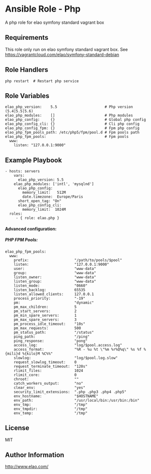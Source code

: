 Ansible Role - Php
==================

A php role for elao symfony standard vagrant box


Requirements
------------

This role only run on elao symfony standard vagrant box. See https://vagrantcloud.com/elao/symfony-standard-debian


Role Handlers
-------------

    php restart  # Restart php service

Role Variables
--------------

    elao_php_version:    5.5                      # Php version (5.4|5.5|5.6)
    elao_php_modules:    []                       # Php modules
    elao_php_config:     {}                       # Global php config
    elao_php_config_cli: {}                       # Cli php config
    elao_php_config_fpm: {}                       # Fpm php config
    elao_php_fpm_pools_path: /etc/php5/fpm/pool.d # Fpm pools path
    elao_php_fpm_pools:                           # Fpm pools
      www: 
        listen: "127.0.0.1:9000"    


Example Playbook
----------------

    - hosts: servers
	    vars:
	      elao_php_version: 5.5
        elao_php_modules: ['intl', 'mysqlnd']
	      elao_php_config:
	        memory_limit:   512M
	        date.timezone:  Europe/Paris
          short_open_tag: "On"
	      elao_php_config_cli:
	        memory_limit:  1024M
      roles:
         - { role: elao.php }


#### Advanced configuration:

##### PHP FPM Pools:

```
elao_php_fpm_pools:
  www:
    prefix:                     "/path/to/pools/$pool"
    listen:                     "127.0.0.1:9000"
    user:                       "www-data"
    group:                      "www-data"
    listen_owner:               "www-data"
    listen_group:               "www-data"
    listen_mode:                "0660"
    listen_backlog:             65535
    listen_allowed_clients:     127.0.0.1
    process_priority:           "-19"
    pm:                         "dynamic"
    pm_max_children:            5
    pm_start_servers:           2
    pm_min_spare_servers:       1
    pm_max_spare_servers:       3
    pm_process_idle_timeout:    "10s"
    pm_max_requests:            500
    pm_status_path:             "/status"
    ping_path:                  "/ping"
    ping_response:              "pong"
    access_log:                 "log/$pool.access.log"
    access_format:              "%R - %u %t \"%m %r%Q%q\" %s %f %{mili}d %{kilo}M %C%%"
    slowlog:                    "log/$pool.log.slow"
    request_slowlog_timeout:    0
    request_terminate_timeout:  "120s"
    rlimit_files:               1024
    rlimit_core:                0
    chroot:                     ""
    catch_workers_output:       "no"
    clear_env:                  "yes"
    security_limit_extensions:  ".php .php3 .php4 .php5"
    env_hostname:               "$HOSTNAME"
    env_path:                   "/usr/local/bin:/usr/bin:/bin"
    env_tmp:                    "/tmp"
    env_tmpdir:                 "/tmp"
    env_temp:                   "/tmp"
```

License
-------

MIT

Author Information
------------------

http://www.elao.com/
